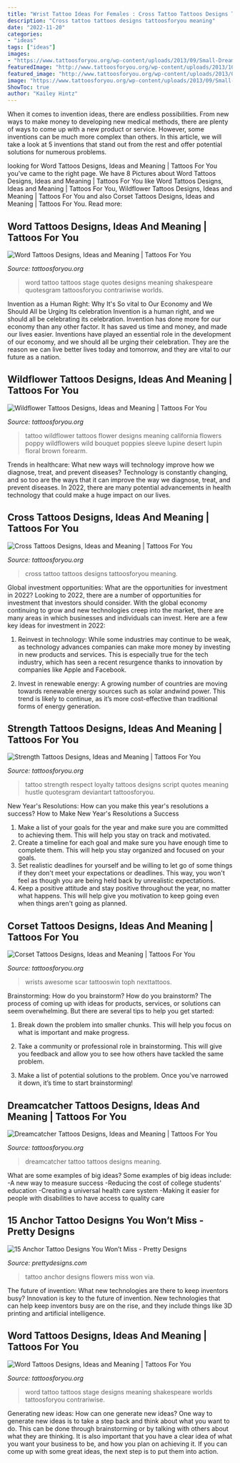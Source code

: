 ```yaml
---
title: "Wrist Tattoo Ideas For Females : Cross Tattoo Tattoos Designs Tattoosforyou Meaning"
description: "Cross tattoo tattoos designs tattoosforyou meaning"
date: "2022-11-20"
categories:
- "ideas"
tags: ["ideas"]
images:
- "https://www.tattoosforyou.org/wp-content/uploads/2013/09/Small-Dreamcatcher-Tattoo.jpg"
featuredImage: "http://www.tattoosforyou.org/wp-content/uploads/2013/10/Strength-Tattoo-Ideas.jpg"
featured_image: "http://www.tattoosforyou.org/wp-content/uploads/2013/09/Word-Tattoo.jpg"
image: "https://www.tattoosforyou.org/wp-content/uploads/2013/09/Small-Dreamcatcher-Tattoo.jpg"
ShowToc: true
author: "Kailey Hintz"
---
```



When it comes to invention ideas, there are endless possibilities. From new ways to make money to developing new medical methods, there are plenty of ways to come up with a new product or service. However, some inventions can be much more complex than others. In this article, we will take a look at 5 inventions that stand out from the rest and offer potential solutions for numerous problems.

	

		
looking for Word Tattoos Designs, Ideas and Meaning | Tattoos For You you've came to the right page. We have 8 Pictures about Word Tattoos Designs, Ideas and Meaning | Tattoos For You like Word Tattoos Designs, Ideas and Meaning | Tattoos For You, Wildflower Tattoos Designs, Ideas and Meaning | Tattoos For You and also Corset Tattoos Designs, Ideas and Meaning | Tattoos For You. Read more:
		
    
## Word Tattoos Designs, Ideas And Meaning | Tattoos For You

<img loading=lazy src="http://www.tattoosforyou.org/wp-content/uploads/2013/09/Word-Tattoo.jpg" onerror="this.onerror=null;this.src='https://tse2.mm.bing.net/th?id=OIP.EEPehCY6HTJzhN2eJMO9oQHaJ4&amp;pid=15.1';" alt="Word Tattoos Designs, Ideas and Meaning | Tattoos For You">

_Source: tattoosforyou.org_

>word tattoo tattoos stage quotes designs meaning shakespeare quotesgram tattoosforyou contrariwise worlds. 

	

Invention as a Human Right: Why It's So vital to Our Economy and We Should All be Urging Its celebration
Invention is a human right, and we should all be celebrating its celebration. Invention has done more for our economy than any other factor. It has saved us time and money, and made our lives easier.
Inventions have played an essential role in the development of our economy, and we should all be urging their celebration. They are the reason we can live better lives today and tomorrow, and they are vital to our future as a nation.

    
## Wildflower Tattoos Designs, Ideas And Meaning | Tattoos For You

<img loading=lazy src="https://www.tattoosforyou.org/wp-content/uploads/2016/02/Wildflower-Tattoo-Designs.jpg" onerror="this.onerror=null;this.src='https://tse3.mm.bing.net/th?id=OIP.It4MiDznH4wI6U9s0KwYBQHaKn&amp;pid=15.1';" alt="Wildflower Tattoos Designs, Ideas and Meaning | Tattoos For You">

_Source: tattoosforyou.org_

>tattoo wildflower tattoos flower designs meaning california flowers poppy wildflowers wild bouquet poppies sleeve lupine desert lupin floral brown forearm. 

	

Trends in healthcare: What new ways will technology improve how we diagnose, treat, and prevent diseases?
Technology is constantly changing, and so too are the ways that it can improve the way we diagnose, treat, and prevent diseases. In 2022, there are many potential advancements in health technology that could make a huge impact on our lives.

    
## Cross Tattoos Designs, Ideas And Meaning | Tattoos For You

<img loading=lazy src="http://www.tattoosforyou.org/wp-content/uploads/2013/09/Tattoo-Cross-568x1024.jpg" onerror="this.onerror=null;this.src='https://tse4.mm.bing.net/th?id=OIP.6Sh_5d9wnYSiaSyQ6lNMrgHaNW&amp;pid=15.1';" alt="Cross Tattoos Designs, Ideas and Meaning | Tattoos For You">

_Source: tattoosforyou.org_

>cross tattoo tattoos designs tattoosforyou meaning. 

	

Global investment opportunities: What are the opportunities for investment in 2022?
Looking to 2022, there are a number of opportunities for investment that investors should consider. With the global economy continuing to grow and new technologies creep into the market, there are many areas in which businesses and individuals can invest. Here are a few key ideas for investment in 2022: 
1. Reinvest in technology: While some industries may continue to be weak, as technology advances companies can make more money by investing in new products and services. This is especially true for the tech industry, which has seen a recent resurgence thanks to innovation by companies like Apple and Facebook. 

2. Invest in renewable energy: A growing number of countries are moving towards renewable energy sources such as solar andwind power. This trend is likely to continue, as it’s more cost-effective than traditional forms of energy generation. 


    
## Strength Tattoos Designs, Ideas And Meaning | Tattoos For You

<img loading=lazy src="http://www.tattoosforyou.org/wp-content/uploads/2013/10/Strength-Tattoo-Ideas.jpg" onerror="this.onerror=null;this.src='https://tse1.mm.bing.net/th?id=OIP.XzyPjV5isrJBGa9f9VA6fQHaJ6&amp;pid=15.1';" alt="Strength Tattoos Designs, Ideas and Meaning | Tattoos For You">

_Source: tattoosforyou.org_

>tattoo strength respect loyalty tattoos designs script quotes meaning hustle quotesgram deviantart tattoosforyou. 

	

New Year's Resolutions: How can you make this year's resolutions a success?
How to Make New Year's Resolutions a Success
1. Make a list of your goals for the year and make sure you are committed to achieving them. This will help you stay on track and motivated.
2. Create a timeline for each goal and make sure you have enough time to complete them. This will help you stay organized and focused on your goals.
3. Set realistic deadlines for yourself and be willing to let go of some things if they don't meet your expectations or deadlines. This way, you won't feel as though you are being held back by unrealistic expectations.
4. Keep a positive attitude and stay positive throughout the year, no matter what happens. This will help give you motivation to keep going even when things aren't going as planned.

    
## Corset Tattoos Designs, Ideas And Meaning | Tattoos For You

<img loading=lazy src="https://www.tattoosforyou.org/wp-content/uploads/2016/03/Corset-Tattoo-on-Wrist.jpg" onerror="this.onerror=null;this.src='https://tse1.mm.bing.net/th?id=OIP.ui6SdT68GGrfEM7D20z2-AAAAA&amp;pid=15.1';" alt="Corset Tattoos Designs, Ideas and Meaning | Tattoos For You">

_Source: tattoosforyou.org_

>wrists awesome scar tattooswin toph nexttattoos. 

	

Brainstorming: How do you brainstorm?
How do you brainstorm? The process of coming up with ideas for products, services, or solutions can seem overwhelming. But there are several tips to help you get started:
1. Break down the problem into smaller chunks. This will help you focus on what is important and make progress.

2. Take a community or professional role in brainstorming. This will give you feedback and allow you to see how others have tackled the same problem.

3. Make a list of potential solutions to the problem. Once you’ve narrowed it down, it’s time to start brainstorming!

    
## Dreamcatcher Tattoos Designs, Ideas And Meaning | Tattoos For You

<img loading=lazy src="https://www.tattoosforyou.org/wp-content/uploads/2013/09/Small-Dreamcatcher-Tattoo.jpg" onerror="this.onerror=null;this.src='https://tse3.mm.bing.net/th?id=OIP.Q6AV3ULSeOHsuD5KJxDu1AHaLE&amp;pid=15.1';" alt="Dreamcatcher Tattoos Designs, Ideas and Meaning | Tattoos For You">

_Source: tattoosforyou.org_

>dreamcatcher tattoo tattoos designs meaning. 

	

What are some examples of big ideas?
Some examples of big ideas include: 
-A new way to measure success 
-Reducing the cost of college students' education 
-Creating a universal health care system
-Making it easier for people with disabilities to have access to quality care

    
## 15 Anchor Tattoo Designs You Won’t Miss - Pretty Designs

<img loading=lazy src="https://www.prettydesigns.com/wp-content/uploads/2014/09/Anchor-and-Flowers-Tattoo.jpg" onerror="this.onerror=null;this.src='https://tse4.mm.bing.net/th?id=OIP.N_PkpPQzC90--oLVk6PmYgHaKZ&amp;pid=15.1';" alt="15 Anchor Tattoo Designs You Won’t Miss - Pretty Designs">

_Source: prettydesigns.com_

>tattoo anchor designs flowers miss won via. 

	

The future of invention: What new technologies are there to keep inventors busy?
Innovation is key to the future of invention. New technologies that can help keep inventors busy are on the rise, and they include things like 3D printing and artificial intelligence.

    
## Word Tattoos Designs, Ideas And Meaning | Tattoos For You

<img loading=lazy src="http://www.tattoosforyou.org/wp-content/uploads/2013/09/Word-Tattoo-768x1024.jpg" onerror="this.onerror=null;this.src='https://tse4.mm.bing.net/th?id=OIP.a9B56tqR48Ijfq0lV76OYgHaJ4&amp;pid=15.1';" alt="Word Tattoos Designs, Ideas and Meaning | Tattoos For You">

_Source: tattoosforyou.org_

>word tattoo tattoos stage designs meaning shakespeare worlds tattoosforyou contrariwise. 

	

Generating new ideas: How can one generate new ideas?
One way to generate new ideas is to take a step back and think about what you want to do. This can be done through brainstorming or by talking with others about what they are thinking. It is also important that you have a clear idea of what you want your business to be, and how you plan on achieving it. If you can come up with some great ideas, the next step is to put them into action.

